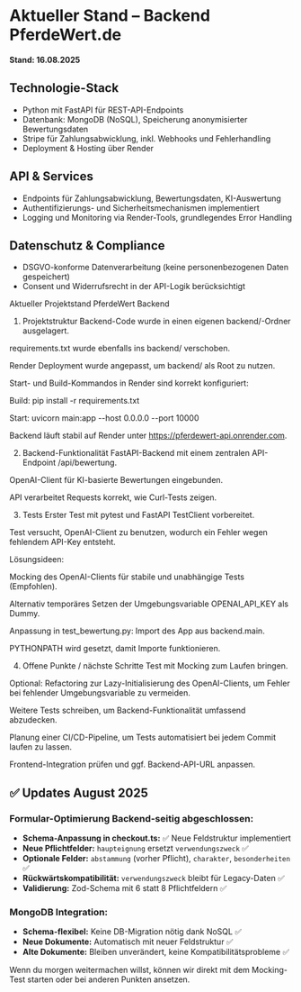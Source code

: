 # Aktueller Stand – Backend PferdeWert.de

**Stand: 16.08.2025**

## Technologie-Stack
- Python mit FastAPI für REST-API-Endpoints
- Datenbank: MongoDB (NoSQL), Speicherung anonymisierter Bewertungsdaten
- Stripe für Zahlungsabwicklung, inkl. Webhooks und Fehlerhandling
- Deployment & Hosting über Render

## API & Services
- Endpoints für Zahlungsabwicklung, Bewertungsdaten, KI-Auswertung
- Authentifizierungs- und Sicherheitsmechanismen implementiert
- Logging und Monitoring via Render-Tools, grundlegendes Error Handling

## Datenschutz & Compliance
- DSGVO-konforme Datenverarbeitung (keine personenbezogenen Daten gespeichert)
- Consent und Widerrufsrecht in der API-Logik berücksichtigt

Aktueller Projektstand PferdeWert Backend
1. Projektstruktur
Backend-Code wurde in einen eigenen backend/-Ordner ausgelagert.

requirements.txt wurde ebenfalls ins backend/ verschoben.

Render Deployment wurde angepasst, um backend/ als Root zu nutzen.

Start- und Build-Kommandos in Render sind korrekt konfiguriert:

Build: pip install -r requirements.txt

Start: uvicorn main:app --host 0.0.0.0 --port 10000

Backend läuft stabil auf Render unter https://pferdewert-api.onrender.com.

2. Backend-Funktionalität
FastAPI-Backend mit einem zentralen API-Endpoint /api/bewertung.

OpenAI-Client für KI-basierte Bewertungen eingebunden.

API verarbeitet Requests korrekt, wie Curl-Tests zeigen.

3. Tests
Erster Test mit pytest und FastAPI TestClient vorbereitet.

Test versucht, OpenAI-Client zu benutzen, wodurch ein Fehler wegen fehlendem API-Key entsteht.

Lösungsideen:

Mocking des OpenAI-Clients für stabile und unabhängige Tests (Empfohlen).

Alternativ temporäres Setzen der Umgebungsvariable OPENAI_API_KEY als Dummy.

Anpassung in test_bewertung.py: Import des App aus backend.main.

PYTHONPATH wird gesetzt, damit Importe funktionieren.

4. Offene Punkte / nächste Schritte
Test mit Mocking zum Laufen bringen.

Optional: Refactoring zur Lazy-Initialisierung des OpenAI-Clients, um Fehler bei fehlender Umgebungsvariable zu vermeiden.

Weitere Tests schreiben, um Backend-Funktionalität umfassend abzudecken.

Planung einer CI/CD-Pipeline, um Tests automatisiert bei jedem Commit laufen zu lassen.

Frontend-Integration prüfen und ggf. Backend-API-URL anpassen.

## ✅ **Updates August 2025**

### **Formular-Optimierung Backend-seitig abgeschlossen:**

- **Schema-Anpassung in checkout.ts:** ✅ Neue Feldstruktur implementiert
- **Neue Pflichtfelder:** `haupteignung` ersetzt `verwendungszweck` ✅
- **Optionale Felder:** `abstammung` (vorher Pflicht), `charakter`, `besonderheiten` ✅
- **Rückwärtskompatibilität:** `verwendungszweck` bleibt für Legacy-Daten ✅
- **Validierung:** Zod-Schema mit 6 statt 8 Pflichtfeldern ✅

### **MongoDB Integration:**
- **Schema-flexibel:** Keine DB-Migration nötig dank NoSQL ✅
- **Neue Dokumente:** Automatisch mit neuer Feldstruktur ✅
- **Alte Dokumente:** Bleiben unverändert, keine Kompatibilitätsprobleme ✅

Wenn du morgen weitermachen willst, können wir direkt mit dem Mocking-Test starten oder bei anderen Punkten ansetzen.